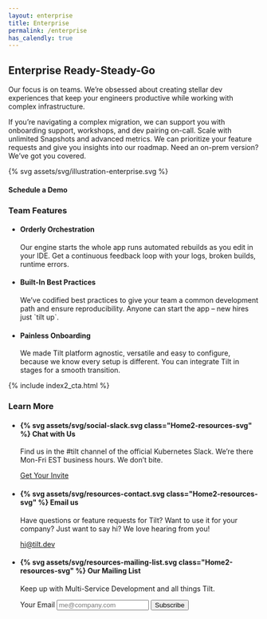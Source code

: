 ```yaml
---
layout: enterprise
title: Enterprise
permalink: /enterprise
has_calendly: true
---
```


<h2 class="Enterprise-heroTitle">Enterprise Ready-Steady-Go</h2>
<section class="Enterprise-hero">
  <div class="Enterprise-hero-text">
    <p class="Enterprise-hero-text-subhead">
      Our focus is on teams. We’re obsessed about creating stellar dev experiences that keep your engineers productive while working with complex infrastructure.
    </p>
    <div class="Enterprise-hero-text-detail">
      <p>If you’re navigating a complex migration, we can support you with onboarding support, workshops, and dev pairing on-call. Scale with unlimited Snapshots and advanced metrics. We can prioritize your feature requests and give you insights into our roadmap. Need an on-prem version? We’ve got you covered.</p>
      {% svg assets/svg/illustration-enterprise.svg %}
    </div>
  </div>
  <div class="Enterprise-hero-cta">
    <h4 class="Enterprise-hero-cta-title">Schedule a Demo</h4>
    <div class="calendly-inline-widget" data-url="https://calendly.com/dbentley/30min?hide_event_type_details=1"></div>
  </div>
</section>

<h3 class="Enterprise-sectionHeading">Team Features</h3>
<ul class="Enterprise-featureList">
  <li>
    <h4 class="Enterprise-featureItem-title">Orderly Orchestration</h4>
    <p class="Enterprise-featureItem-text">Our engine starts the whole app runs automated rebuilds as you edit in your IDE. Get a continuous feedback loop with your logs, broken builds, runtime errors. </p>
  </li>
  <li>
    <h4 class="Enterprise-featureItem-title">Built-In Best Practices</h4>
    <p class="Enterprise-featureItem-text">
      We’ve codified best practices to give your team a common development path and ensure reproducibility. Anyone can start the app – new hires just `tilt up`.
    </p>
  </li>
  <li>
    <h4 class="Enterprise-featureItem-title">Painless Onboarding</h4>
    <p class="Enterprise-featureItem-text">
      We made Tilt platform agnostic, versatile and easy to configure, because we know every setup is different. You can integrate Tilt in stages for a smooth transition.
    </p>
  </li>
</ul>

{% include index2_cta.html %}

<h3 class="Home2-sectionHeading">Learn More</h3>
<section class="Home2-resources">
  <ul class="Home2-resources-list">
    <li class="Home2-resources-listItem">
      <div class="Home2-resources-listItem-text">
        <h4 class="Home2-subsectionHeading Home2-subsectionHeading--resources">
          {% svg assets/svg/social-slack.svg class="Home2-resources-svg" %}
          Chat with Us
        </h4>
        <p>Find us in the #tilt channel of the official Kubernetes Slack. We’re there Mon-Fri EST business hours. We don’t bite.</p>
      </div>
      <a href="https://slack.k8s.io/" class="Home2-resources-link">Get Your Invite</a>
    </li>
    <li class="Home2-resources-listItem">
      <div class="Home2-resources-listItem-text">
        <h4 class="Home2-subsectionHeading Home2-subsectionHeading--resources">
          {% svg assets/svg/resources-contact.svg class="Home2-resources-svg" %}
          Email us
        </h4>
        <p>Have questions or feature requests for Tilt? Want to use it for your company? Just want to say hi? We love hearing from you!</p>
      </div>
      <a href="mailto:hi@tilt.dev" class="Home2-resources-link">hi@tilt.dev</a>
    </li>
    <li class="Home2-resources-listItem">
      <div class="Home2-resources-listItem-text">
        <h4 class="Home2-subsectionHeading Home2-subsectionHeading--resources">
          {% svg assets/svg/resources-mailing-list.svg class="Home2-resources-svg" %}
          Our Mailing List
        </h4>
        <p>Keep up with Multi-Service Development and all things Tilt.</p>
      </div>
      <div class="Home2-resources-listItem-cta">
        <form action="https://www.getdrip.com/forms/507796156/submissions" method="post" data-drip-embedded-form="507796156">
          <label for="drip-email" class="Home2-resources-label">Your Email</label>
          <input class="Home2-resources-input" type="email" id="drip-email" name="fields[email]" value="" placeholder="me@company.com" />
          <button class="Home2-resources-button" type="submit" data-drip-attribute="sign-up-button">
            Subscribe
          </button>
          <div style="display: none;" aria-hidden="true">
            <label for="website">Website</label><br />
            <input type="text" id="website" name="website" tabindex="-1" autocomplete="false" value="" />
          </div>
        </form>
      </div>
    </li>
  </ul>
</section>


